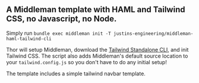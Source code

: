 ## A Middleman template with HAML and Tailwind CSS, no Javascript, no Node.

Simply run `bundle exec middleman init -T justins-engineering/middleman-haml-tailwind-cli`

Thor will setup Middleman, download the [Tailwind Standalone CLI](https://tailwindcss.com/blog/standalone-cli), and init Tailwind CSS. The script also adds Middleman's default source location to your `tailwind.config.js` so you don't have to do any initial setup!

The template includes a simple tailwind navbar template.
